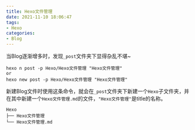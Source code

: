 ```yaml
---
title: Hexo文件管理
date: 2021-11-10 18:06:47
tags:
- Hexo
categories:
- Blog
---
```

当Blog逐渐增多时，发现`_post`文件夹下显得杂乱不堪~
<!-- more -->

```shell
hexo n post -p Hexo/Hexo文件管理 "Hexo文件管理"
or
hexo new post -p Hexo/Hexo文件管理 "Hexo文件管理"
```

新建Blog文件时使用这条命令，就会在`_post`文件夹下新建一个`Hexo`子文件夹，并在其中新建一个`Hexo文件管理.md`的文件，`"Hexo文件管理"`是title的名称。

```shell
Hexo
├── Hexo文件管理
└── Hexo文件管理.md
```

